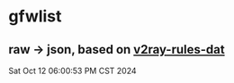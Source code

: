 # gfwlist
## raw -> json, based on [v2ray-rules-dat](https://github.com/Loyalsoldier/v2ray-rules-dat)
Sat Oct 12 06:00:53 PM CST 2024

